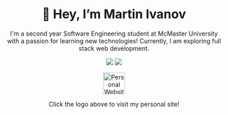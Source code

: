 <div align = center>
<h1>👋 Hey, I’m Martin Ivanov</h1>

<p>I'm a second year Software Engineering student at McMaster University with a passion for learning new technologies! Currently, I am exploring full stack web development.</p>

<p>
<img src="https://github-readme-stats.vercel.app/api?username=martinivnv&show_icons=true&theme=tokyonight&count_private=true&hide=issues"/>
<img src="https://github-readme-stats.vercel.app/api/top-langs/?username=martinivnv&theme=tokyonight&layout=compact&langs_count=6"/>
</p>

<div>
  <a href="https://www.martinivnv.me/">
<img height = 50em width = auto src="https://github.com/martinivnv/martinivnv/blob/main/icons/personal-logo.png" alt="Personal Website">
</a>
  <p>Click the logo above to visit my personal site!</p>
</div>

</div>
<!---
martinivnv/martinivnv is a ✨ special ✨ repository because its `README.md` (this file) appears on your GitHub profile.
You can click the Preview link to take a look at your changes.
--->
